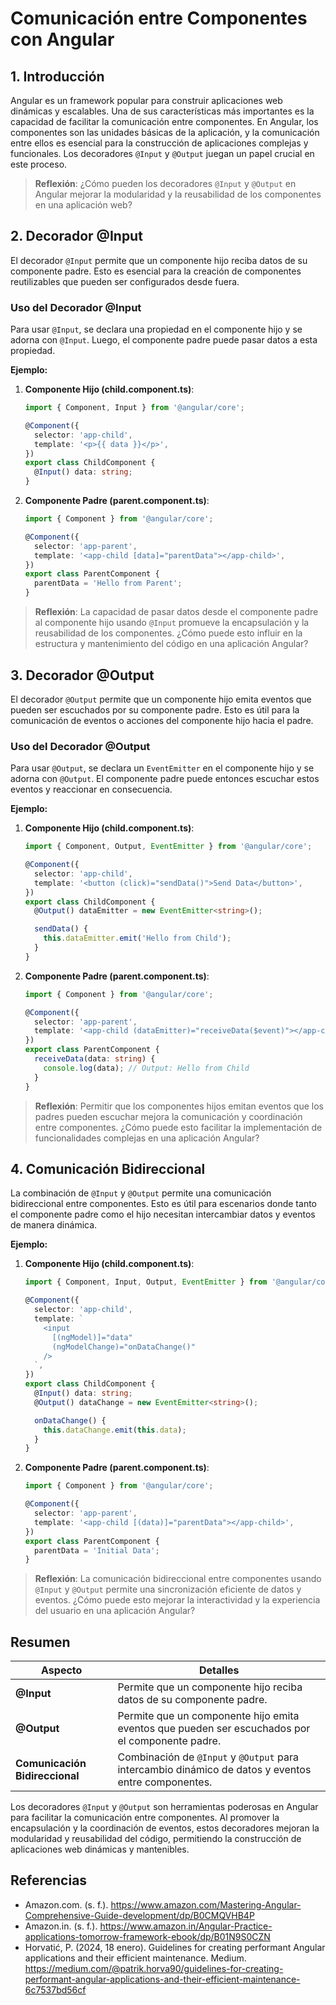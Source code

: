 # Comunicación entre Componentes con Angular

## 1. Introducción

Angular es un framework popular para construir aplicaciones web dinámicas y escalables. Una de sus características más importantes es la capacidad de facilitar la comunicación entre componentes. En Angular, los componentes son las unidades básicas de la aplicación, y la comunicación entre ellos es esencial para la construcción de aplicaciones complejas y funcionales. Los decoradores `@Input` y `@Output` juegan un papel crucial en este proceso.

> **Reflexión**: ¿Cómo pueden los decoradores `@Input` y `@Output` en Angular mejorar la modularidad y la reusabilidad de los componentes en una aplicación web?

## 2. Decorador @Input

El decorador `@Input` permite que un componente hijo reciba datos de su componente padre. Esto es esencial para la creación de componentes reutilizables que pueden ser configurados desde fuera.

### Uso del Decorador @Input

Para usar `@Input`, se declara una propiedad en el componente hijo y se adorna con `@Input`. Luego, el componente padre puede pasar datos a esta propiedad.

**Ejemplo:**

1. **Componente Hijo (child.component.ts)**:

   ```typescript
   import { Component, Input } from '@angular/core';

   @Component({
     selector: 'app-child',
     template: '<p>{{ data }}</p>',
   })
   export class ChildComponent {
     @Input() data: string;
   }
   ```

2. **Componente Padre (parent.component.ts)**:

   ```typescript
   import { Component } from '@angular/core';

   @Component({
     selector: 'app-parent',
     template: '<app-child [data]="parentData"></app-child>',
   })
   export class ParentComponent {
     parentData = 'Hello from Parent';
   }
   ```

> **Reflexión**: La capacidad de pasar datos desde el componente padre al componente hijo usando `@Input` promueve la encapsulación y la reusabilidad de los componentes. ¿Cómo puede esto influir en la estructura y mantenimiento del código en una aplicación Angular?

## 3. Decorador @Output

El decorador `@Output` permite que un componente hijo emita eventos que pueden ser escuchados por su componente padre. Esto es útil para la comunicación de eventos o acciones del componente hijo hacia el padre.

### Uso del Decorador @Output

Para usar `@Output`, se declara un `EventEmitter` en el componente hijo y se adorna con `@Output`. El componente padre puede entonces escuchar estos eventos y reaccionar en consecuencia.

**Ejemplo:**

1. **Componente Hijo (child.component.ts)**:

   ```typescript
   import { Component, Output, EventEmitter } from '@angular/core';

   @Component({
     selector: 'app-child',
     template: '<button (click)="sendData()">Send Data</button>',
   })
   export class ChildComponent {
     @Output() dataEmitter = new EventEmitter<string>();

     sendData() {
       this.dataEmitter.emit('Hello from Child');
     }
   }
   ```

2. **Componente Padre (parent.component.ts)**:

   ```typescript
   import { Component } from '@angular/core';

   @Component({
     selector: 'app-parent',
     template: '<app-child (dataEmitter)="receiveData($event)"></app-child>',
   })
   export class ParentComponent {
     receiveData(data: string) {
       console.log(data); // Output: Hello from Child
     }
   }
   ```

> **Reflexión**: Permitir que los componentes hijos emitan eventos que los padres pueden escuchar mejora la comunicación y coordinación entre componentes. ¿Cómo puede esto facilitar la implementación de funcionalidades complejas en una aplicación Angular?

## 4. Comunicación Bidireccional

La combinación de `@Input` y `@Output` permite una comunicación bidireccional entre componentes. Esto es útil para escenarios donde tanto el componente padre como el hijo necesitan intercambiar datos y eventos de manera dinámica.

**Ejemplo:**

1. **Componente Hijo (child.component.ts)**:

   ```typescript
   import { Component, Input, Output, EventEmitter } from '@angular/core';

   @Component({
     selector: 'app-child',
     template: `
       <input
         [(ngModel)]="data"
         (ngModelChange)="onDataChange()"
       />
     `,
   })
   export class ChildComponent {
     @Input() data: string;
     @Output() dataChange = new EventEmitter<string>();

     onDataChange() {
       this.dataChange.emit(this.data);
     }
   }
   ```

2. **Componente Padre (parent.component.ts)**:

   ```typescript
   import { Component } from '@angular/core';

   @Component({
     selector: 'app-parent',
     template: '<app-child [(data)]="parentData"></app-child>',
   })
   export class ParentComponent {
     parentData = 'Initial Data';
   }
   ```

> **Reflexión**: La comunicación bidireccional entre componentes usando `@Input` y `@Output` permite una sincronización eficiente de datos y eventos. ¿Cómo puede esto mejorar la interactividad y la experiencia del usuario en una aplicación Angular?

## Resumen

| Aspecto                        | Detalles                                                                                            |
| ------------------------------ | --------------------------------------------------------------------------------------------------- |
| **@Input**                     | Permite que un componente hijo reciba datos de su componente padre.                                 |
| **@Output**                    | Permite que un componente hijo emita eventos que pueden ser escuchados por el componente padre.     |
| **Comunicación Bidireccional** | Combinación de `@Input` y `@Output` para intercambio dinámico de datos y eventos entre componentes. |

Los decoradores `@Input` y `@Output` son herramientas poderosas en Angular para facilitar la comunicación entre componentes. Al promover la encapsulación y la coordinación de eventos, estos decoradores mejoran la modularidad y reusabilidad del código, permitiendo la construcción de aplicaciones web dinámicas y mantenibles.

## Referencias

- Amazon.com. (s. f.). https://www.amazon.com/Mastering-Angular-Comprehensive-Guide-development/dp/B0CMQVHB4P
- Amazon.in. (s. f.). https://www.amazon.in/Angular-Practice-applications-tomorrow-framework-ebook/dp/B01N9S0CZN
- Horvatić, P. (2024, 18 enero). Guidelines for creating performant Angular applications and their efficient maintenance. Medium. https://medium.com/@patrik.horva90/guidelines-for-creating-performant-angular-applications-and-their-efficient-maintenance-6c7537bd56cf
